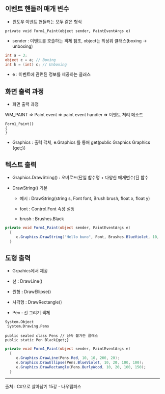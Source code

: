 ## 이벤트 핸들러 매개 변수

* 윈도우 이벤트 핸들러는 모두 같은 형식

```
private void Form1_Paint(object sender, PaintEventArgs e)
```

* sender : 이벤트를 호출하는 객체 참조, object는 최상위 클래스(boxing -> unboxing)

```c#
int a = 3;
object c = a; // Boxing
int k = (int) c; // Unboxing
```

* e : 이벤트에 관련된 정보를 제공하는 클래스


## 화면 출력 과정

* 화면 출력 과정

WM_PAINT => Paint event => paint event handler => 이벤트 처리 메소드

```
Form1_Paint()
{
}
```

* Graphics : 출력 객체, e.Graphics 를 통해 get(public Graphics Graphics {get;})


## 텍스트 출력

* Graphics.DrawString() : 오버로드(단일 함수명 + 다양한 매개변수)된 함수

* DrawString() 기본

  * 예시 : DrawString(string s, Font font, Brush brush, float x, float y)
  
  * font : Control.Font 속성 설정
  
  * brush : Brushes.Black
 
```c#
private void Form1_Paint(object sender, PaintEventArgs e)
  {
     e.Graphics.DrawString("Hello buno", Font, Brushes.BlueViolet, 10, 10);
  }
 ```

## 도형 출력
* Grpahics에서 제공
 * 선 : DrawLine()
 * 원형 : DrawEllipse()
 * 사각형 : DrawRectangle()
 
* Pen : 선 그리기 객체

```
System.Object
 System.Drawing.Pens
 
public sealed class Pens // 상속 불가한 클래스
public static Pen Black{get;}
```

```c#
private void Form1_Paint(object sender, PaintEventArgs e)
  {
     e.Graphics.DrawLine(Pens.Red, 10, 10, 200, 20);
     e.Graphics.DrawEllipse(Pens.BlueViolet, 10, 20, 100, 100);
     e.Graphics.DrawRectangle(Pens.BurlyWood, 10, 20, 100, 150);
  }
```

---
출처 : C#으로 살아남기 15강 - 나우캠퍼스
